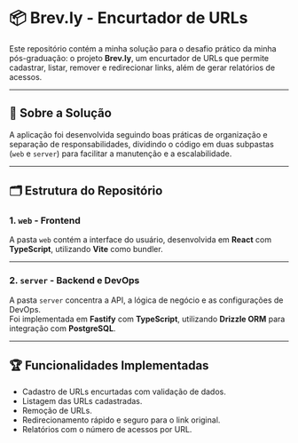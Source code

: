 # 📦 Brev.ly - Encurtador de URLs

Este repositório contém a minha solução para o desafio prático da minha pós-graduação: o projeto **Brev.ly**, um encurtador de URLs que permite cadastrar, listar, remover e redirecionar links, além de gerar relatórios de acessos.

---

## 📌 Sobre a Solução

<!-- Print de quando a aplicacao ficar pronta -->

A aplicação foi desenvolvida seguindo boas práticas de organização e separação de responsabilidades, dividindo o código em duas subpastas (`web` e `server`) para facilitar a manutenção e a escalabilidade.

---

## 🗂 Estrutura do Repositório

### 1. `web` - Frontend

A pasta `web` contém a interface do usuário, desenvolvida em **React** com **TypeScript**, utilizando **Vite** como bundler.

---

### 2. `server` - Backend e DevOps

A pasta `server` concentra a API, a lógica de negócio e as configurações de DevOps.  
Foi implementada em **Fastify** com **TypeScript**, utilizando **Drizzle ORM** para integração com **PostgreSQL**.

---

## 🏆 Funcionalidades Implementadas

- Cadastro de URLs encurtadas com validação de dados.
- Listagem das URLs cadastradas.
- Remoção de URLs.
- Redirecionamento rápido e seguro para o link original.
- Relatórios com o número de acessos por URL.
